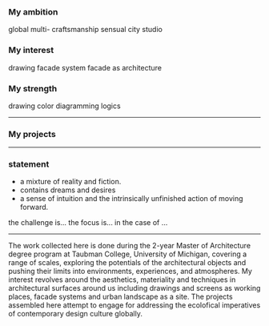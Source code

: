 ### My ambition
global
multi-
craftsmanship
sensual city studio
### My interest
drawing
facade system
facade as architecture
### My strength
drawing
color
diagramming
logics

---
### My projects




---
### statement
-  a mixture of reality and fiction.
- contains dreams and desires
- a sense of intuition and the intrinsically unfinished action of moving forward.

the challenge is...
the focus is...
in the case of ...

---
The work collected here is done during the 2-year Master of Architecture degree program at Taubman College, University of Michigan, covering a range of scales, exploring the potentials of the architectural objects and pushing their limits into environments, experiences, and atmospheres.
My interest revolves around the aesthetics, materiality and techniques in architectural surfaces around us including drawings and screens as working places, facade systems and urban landscape as a site. 
The projects assembled here attempt to engage 
for addressing the ecolofical imperatives of contemporary design culture globally. 